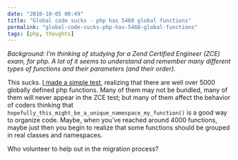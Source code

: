 ```yaml
---
date: "2010-10-05 00:49"
title: "Global code sucks - php has 5468 global functions"
permalink: "global-code-sucks-php-has-5468-global-functions"
tags: [php, thoughts]
---
```


<em>Background: I’m thinking of studying for a Zend Certified Engineer (ZCE) exam, for php. A lot of it seems to understand and remember many different types of functions and their parameters (and their order).</em>

This sucks. <a href="http://gist.github.com/609898">I made a simple test</a>, realizing that there are well over 5000 globally defined php functions. Many of them may not be bundled, many of them will never appear in the ZCE test; but many of them affect the behavior of coders thinking that <code>hopefully_this_might_be_a_unique_namespace_my_function()</code> is a good way to organize code. Maybe, when you’ve reached around 4000 functions, maybe just then you begin to realize that some functions should be grouped in real classes and namespaces.

Who volunteer to help out in the migration process?
